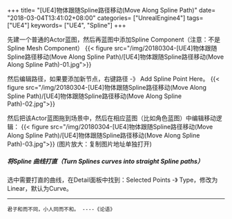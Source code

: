 +++
title= "[UE4]物体跟随Spline路径移动(Move Along Spline Path)"
date= "2018-03-04T13:41:02+08:00"
categories= ["UnrealEngine4"]
tags= ["UE4"]
keywords= ["UE4", "Spline"]
+++

先建一个普通的Actor蓝图，然后再蓝图中添加Spline Component（注意：不是Spline Mesh Component）
{{< figure src="/img/20180304-[UE4]物体跟随Spline路径移动(Move Along Spline Path)/[UE4]物体跟随Spline路径移动(Move Along Spline Path)-01.jpg">}}

然后编辑路径，如果要添加新节点，右键路径 -》 Add Spline Point Here。
{{< figure src="/img/20180304-[UE4]物体跟随Spline路径移动(Move Along Spline Path)/[UE4]物体跟随Spline路径移动(Move Along Spline Path)-02.jpg">}}

然后把该Actor蓝图拖到场景中，然后在相应蓝图（比如角色蓝图）中编辑移动逻辑：
{{< figure src="/img/20180304-[UE4]物体跟随Spline路径移动(Move Along Spline Path)/[UE4]物体跟随Spline路径移动(Move Along Spline Path)-03.jpg">}}
(图片放大：复制图片地址单独打开)

##### 将Spline 曲线打直（Turn Splines curves into straight Spline paths）

选中需要打直的曲线，在Detail面板中找到：Selected Points -》 Type，修改为Linear，默认为Curve。

***
`君子和而不同，小人同而不和。 ----《论语》`